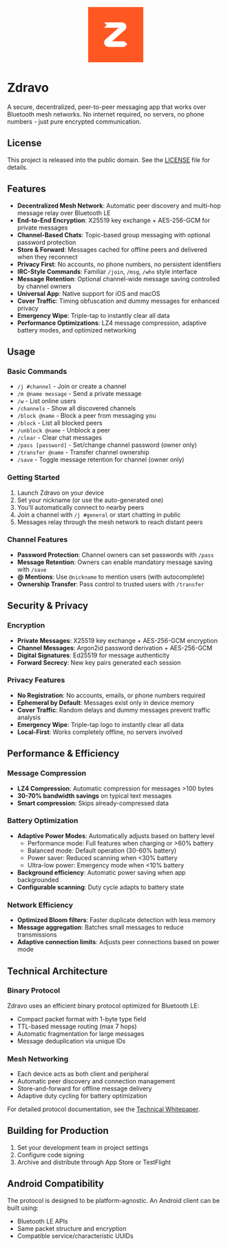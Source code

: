 
<div align="center">
  <img src="landing-page/zdravo-icon.png" alt="Zdravo" width="128" height="128">
</div>

# Zdravo

A secure, decentralized, peer-to-peer messaging app that works over Bluetooth mesh networks. No internet required, no servers, no phone numbers - just pure encrypted communication.

## License

This project is released into the public domain. See the [LICENSE](LICENSE) file for details.

## Features

- **Decentralized Mesh Network**: Automatic peer discovery and multi-hop message relay over Bluetooth LE
- **End-to-End Encryption**: X25519 key exchange + AES-256-GCM for private messages
- **Channel-Based Chats**: Topic-based group messaging with optional password protection
- **Store & Forward**: Messages cached for offline peers and delivered when they reconnect
- **Privacy First**: No accounts, no phone numbers, no persistent identifiers
- **IRC-Style Commands**: Familiar `/join`, `/msg`, `/who` style interface
- **Message Retention**: Optional channel-wide message saving controlled by channel owners
- **Universal App**: Native support for iOS and macOS
- **Cover Traffic**: Timing obfuscation and dummy messages for enhanced privacy
- **Emergency Wipe**: Triple-tap to instantly clear all data
- **Performance Optimizations**: LZ4 message compression, adaptive battery modes, and optimized networking


## Usage

### Basic Commands

- `/j #channel` - Join or create a channel
- `/m @name message` - Send a private message
- `/w` - List online users
- `/channels` - Show all discovered channels
- `/block @name` - Block a peer from messaging you
- `/block` - List all blocked peers
- `/unblock @name` - Unblock a peer
- `/clear` - Clear chat messages
- `/pass [password]` - Set/change channel password (owner only)
- `/transfer @name` - Transfer channel ownership
- `/save` - Toggle message retention for channel (owner only)

### Getting Started

1. Launch Zdravo on your device
2. Set your nickname (or use the auto-generated one)
3. You'll automatically connect to nearby peers
4. Join a channel with `/j #general` or start chatting in public
5. Messages relay through the mesh network to reach distant peers

### Channel Features

- **Password Protection**: Channel owners can set passwords with `/pass`
- **Message Retention**: Owners can enable mandatory message saving with `/save`
- **@ Mentions**: Use `@nickname` to mention users (with autocomplete)
- **Ownership Transfer**: Pass control to trusted users with `/transfer`

## Security & Privacy

### Encryption
- **Private Messages**: X25519 key exchange + AES-256-GCM encryption
- **Channel Messages**: Argon2id password derivation + AES-256-GCM
- **Digital Signatures**: Ed25519 for message authenticity
- **Forward Secrecy**: New key pairs generated each session

### Privacy Features
- **No Registration**: No accounts, emails, or phone numbers required
- **Ephemeral by Default**: Messages exist only in device memory
- **Cover Traffic**: Random delays and dummy messages prevent traffic analysis
- **Emergency Wipe**: Triple-tap logo to instantly clear all data
- **Local-First**: Works completely offline, no servers involved

## Performance & Efficiency

### Message Compression
- **LZ4 Compression**: Automatic compression for messages >100 bytes
- **30-70% bandwidth savings** on typical text messages
- **Smart compression**: Skips already-compressed data

### Battery Optimization
- **Adaptive Power Modes**: Automatically adjusts based on battery level
  - Performance mode: Full features when charging or >60% battery
  - Balanced mode: Default operation (30-60% battery)
  - Power saver: Reduced scanning when <30% battery
  - Ultra-low power: Emergency mode when <10% battery
- **Background efficiency**: Automatic power saving when app backgrounded
- **Configurable scanning**: Duty cycle adapts to battery state

### Network Efficiency
- **Optimized Bloom filters**: Faster duplicate detection with less memory
- **Message aggregation**: Batches small messages to reduce transmissions
- **Adaptive connection limits**: Adjusts peer connections based on power mode

## Technical Architecture

### Binary Protocol
Zdravo uses an efficient binary protocol optimized for Bluetooth LE:
- Compact packet format with 1-byte type field
- TTL-based message routing (max 7 hops)
- Automatic fragmentation for large messages
- Message deduplication via unique IDs

### Mesh Networking
- Each device acts as both client and peripheral
- Automatic peer discovery and connection management
- Store-and-forward for offline message delivery
- Adaptive duty cycling for battery optimization

For detailed protocol documentation, see the [Technical Whitepaper](WHITEPAPER.md).

## Building for Production

1. Set your development team in project settings
2. Configure code signing
3. Archive and distribute through App Store or TestFlight

## Android Compatibility

The protocol is designed to be platform-agnostic. An Android client can be built using:
- Bluetooth LE APIs
- Same packet structure and encryption
- Compatible service/characteristic UUIDs
